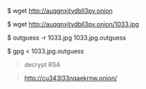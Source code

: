 
$ wget http://auqgnxjtvdbll3pv.onion

$ wget http://auqgnxjtvdbll3pv.onion/1033.jpg

$ outguess -r 1033.jpg 1033.jpg.outguess

$ gpg < 1033.jpg.outguess

> decrypt RSA

> http://cu343l33nqaekrnw.onion/

